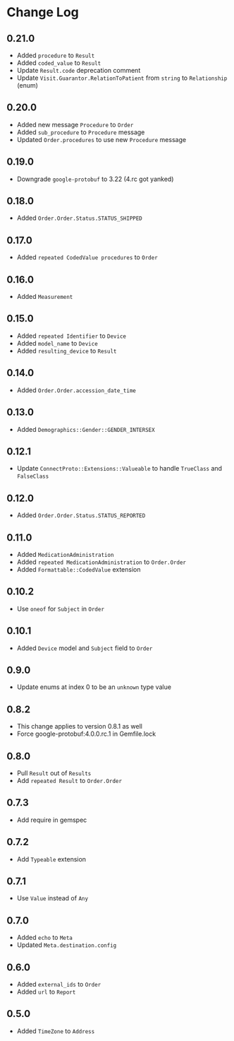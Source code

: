 # Change Log

## 0.21.0

- Added `procedure` to `Result`
- Added `coded_value` to `Result`
- Update `Result.code` deprecation comment
- Update `Visit.Guarantor.RelationToPatient` from `string` to `Relationship` (enum)

## 0.20.0

- Added new message `Procedure` to `Order`
- Added `sub_procedure` to `Procedure` message
- Updated `Order.procedures` to use new `Procedure` message

## 0.19.0

- Downgrade `google-protobuf` to 3.22 (4.rc got yanked)

## 0.18.0

- Added `Order.Order.Status.STATUS_SHIPPED`

## 0.17.0

- Added `repeated CodedValue procedures` to `Order`

## 0.16.0

- Added `Measurement`

## 0.15.0

- Added `repeated Identifier` to `Device`
- Added `model_name` to `Device`
- Added `resulting_device` to `Result`

## 0.14.0

- Added `Order.Order.accession_date_time`

## 0.13.0

- Added `Demographics::Gender::GENDER_INTERSEX`

## 0.12.1

- Update `ConnectProto::Extensions::Valueable` to handle `TrueClass` and `FalseClass`

## 0.12.0

- Added `Order.Order.Status.STATUS_REPORTED`

## 0.11.0

- Added `MedicationAdministration`
- Added `repeated MedicationAdministration` to `Order.Order`
- Added `Formattable::CodedValue` extension

## 0.10.2

- Use `oneof` for `Subject` in `Order`

## 0.10.1

- Added `Device` model and `Subject` field to `Order`

## 0.9.0

- Update enums at index 0 to be an `unknown` type value

## 0.8.2

- This change applies to version 0.8.1 as well
- Force google-protobuf:4.0.0.rc.1 in Gemfile.lock

## 0.8.0

- Pull `Result` out of `Results`
- Add `repeated Result` to `Order.Order`

## 0.7.3

- Add require in gemspec

## 0.7.2

- Add `Typeable` extension

## 0.7.1

- Use `Value` instead of `Any`

## 0.7.0

- Added `echo` to `Meta`
- Updated `Meta.destination.config`

## 0.6.0

- Added `external_ids` to `Order`
- Added `url` to `Report`

## 0.5.0

- Added `TimeZone` to `Address`
